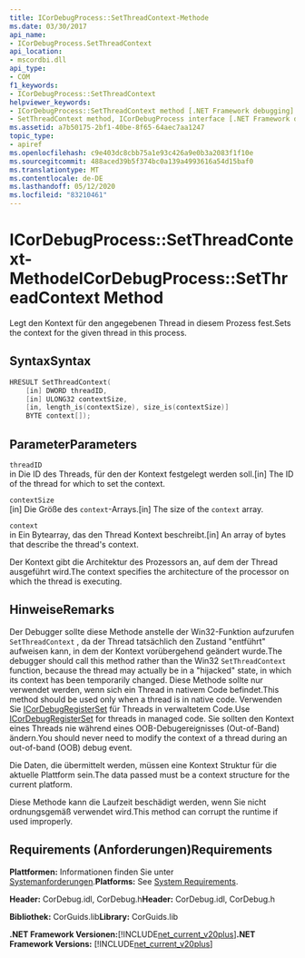 ```yaml
---
title: ICorDebugProcess::SetThreadContext-Methode
ms.date: 03/30/2017
api_name:
- ICorDebugProcess.SetThreadContext
api_location:
- mscordbi.dll
api_type:
- COM
f1_keywords:
- ICorDebugProcess::SetThreadContext
helpviewer_keywords:
- ICorDebugProcess::SetThreadContext method [.NET Framework debugging]
- SetThreadContext method, ICorDebugProcess interface [.NET Framework debugging]
ms.assetid: a7b50175-2bf1-40be-8f65-64aec7aa1247
topic_type:
- apiref
ms.openlocfilehash: c9e403dc8cbb75a1e93c426a9e0b3a2083f1f10e
ms.sourcegitcommit: 488aced39b5f374bc0a139a4993616a54d15baf0
ms.translationtype: MT
ms.contentlocale: de-DE
ms.lasthandoff: 05/12/2020
ms.locfileid: "83210461"
---
```

# <a name="icordebugprocesssetthreadcontext-method"></a><span data-ttu-id="342e8-102">ICorDebugProcess::SetThreadContext-Methode</span><span class="sxs-lookup"><span data-stu-id="342e8-102">ICorDebugProcess::SetThreadContext Method</span></span>
<span data-ttu-id="342e8-103">Legt den Kontext für den angegebenen Thread in diesem Prozess fest.</span><span class="sxs-lookup"><span data-stu-id="342e8-103">Sets the context for the given thread in this process.</span></span>  
  
## <a name="syntax"></a><span data-ttu-id="342e8-104">Syntax</span><span class="sxs-lookup"><span data-stu-id="342e8-104">Syntax</span></span>  
  
```cpp  
HRESULT SetThreadContext(  
    [in] DWORD threadID,  
    [in] ULONG32 contextSize,  
    [in, length_is(contextSize), size_is(contextSize)]  
    BYTE context[]);  
```  
  
## <a name="parameters"></a><span data-ttu-id="342e8-105">Parameter</span><span class="sxs-lookup"><span data-stu-id="342e8-105">Parameters</span></span>  
 `threadID`  
 <span data-ttu-id="342e8-106">in Die ID des Threads, für den der Kontext festgelegt werden soll.</span><span class="sxs-lookup"><span data-stu-id="342e8-106">[in] The ID of the thread for which to set the context.</span></span>  
  
 `contextSize`  
 <span data-ttu-id="342e8-107">[in] Die Größe des `context`-Arrays.</span><span class="sxs-lookup"><span data-stu-id="342e8-107">[in] The size of the `context` array.</span></span>  
  
 `context`  
 <span data-ttu-id="342e8-108">in Ein Bytearray, das den Thread Kontext beschreibt.</span><span class="sxs-lookup"><span data-stu-id="342e8-108">[in] An array of bytes that describe the thread's context.</span></span>  
  
 <span data-ttu-id="342e8-109">Der Kontext gibt die Architektur des Prozessors an, auf dem der Thread ausgeführt wird.</span><span class="sxs-lookup"><span data-stu-id="342e8-109">The context specifies the architecture of the processor on which the thread is executing.</span></span>  
  
## <a name="remarks"></a><span data-ttu-id="342e8-110">Hinweise</span><span class="sxs-lookup"><span data-stu-id="342e8-110">Remarks</span></span>  
 <span data-ttu-id="342e8-111">Der Debugger sollte diese Methode anstelle der Win32-Funktion aufzurufen `SetThreadContext` , da der Thread tatsächlich den Zustand "entführt" aufweisen kann, in dem der Kontext vorübergehend geändert wurde.</span><span class="sxs-lookup"><span data-stu-id="342e8-111">The debugger should call this method rather than the Win32 `SetThreadContext` function, because the thread may actually be in a "hijacked" state, in which its context has been temporarily changed.</span></span> <span data-ttu-id="342e8-112">Diese Methode sollte nur verwendet werden, wenn sich ein Thread in nativem Code befindet.</span><span class="sxs-lookup"><span data-stu-id="342e8-112">This method should be used only when a thread is in native code.</span></span> <span data-ttu-id="342e8-113">Verwenden Sie [ICorDebugRegisterSet](icordebugregisterset-interface.md) für Threads in verwaltetem Code.</span><span class="sxs-lookup"><span data-stu-id="342e8-113">Use [ICorDebugRegisterSet](icordebugregisterset-interface.md) for threads in managed code.</span></span> <span data-ttu-id="342e8-114">Sie sollten den Kontext eines Threads nie während eines OOB-Debugereignisses (Out-of-Band) ändern.</span><span class="sxs-lookup"><span data-stu-id="342e8-114">You should never need to modify the context of a thread during an out-of-band (OOB) debug event.</span></span>  
  
 <span data-ttu-id="342e8-115">Die Daten, die übermittelt werden, müssen eine Kontext Struktur für die aktuelle Plattform sein.</span><span class="sxs-lookup"><span data-stu-id="342e8-115">The data passed must be a context structure for the current platform.</span></span>  
  
 <span data-ttu-id="342e8-116">Diese Methode kann die Laufzeit beschädigt werden, wenn Sie nicht ordnungsgemäß verwendet wird.</span><span class="sxs-lookup"><span data-stu-id="342e8-116">This method can corrupt the runtime if used improperly.</span></span>  
  
## <a name="requirements"></a><span data-ttu-id="342e8-117">Requirements (Anforderungen)</span><span class="sxs-lookup"><span data-stu-id="342e8-117">Requirements</span></span>  
 <span data-ttu-id="342e8-118">**Plattformen:** Informationen finden Sie unter [Systemanforderungen](../../get-started/system-requirements.md).</span><span class="sxs-lookup"><span data-stu-id="342e8-118">**Platforms:** See [System Requirements](../../get-started/system-requirements.md).</span></span>  
  
 <span data-ttu-id="342e8-119">**Header:** CorDebug.idl, CorDebug.h</span><span class="sxs-lookup"><span data-stu-id="342e8-119">**Header:** CorDebug.idl, CorDebug.h</span></span>  
  
 <span data-ttu-id="342e8-120">**Bibliothek:** CorGuids.lib</span><span class="sxs-lookup"><span data-stu-id="342e8-120">**Library:** CorGuids.lib</span></span>  
  
 <span data-ttu-id="342e8-121">**.NET Framework Versionen:**[!INCLUDE[net_current_v20plus](../../../../includes/net-current-v20plus-md.md)]</span><span class="sxs-lookup"><span data-stu-id="342e8-121">**.NET Framework Versions:** [!INCLUDE[net_current_v20plus](../../../../includes/net-current-v20plus-md.md)]</span></span>
